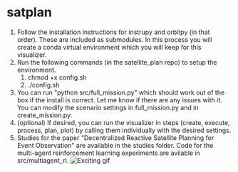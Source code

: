 # satplan

1. Follow the installation instructions for instrupy and orbitpy (in that order). These are included as submodules. In this process you will create a conda virtual environment which you will keep for this visualizer.
2. Run the following commands (in the satellite_plan repo) to setup the environment.
   1. chmod +x config.sh
   2. ./config.sh
3. You can run "python src/full_mission.py" which should work out of the box if the install is correct. Let me know if there are any issues with it. You can modify the scenario settings in full_mission.py and in create_mission.py.
4. (optional) If desired, you can run the visualizer in steps (create, execute, process, plan, plot) by calling them individually with the desired settings.
5. Studies for the paper "Decentralized Reactive Satellite Planning for Event Observation" are available in the studies folder. Code for the multi-agent reinforcement learning experiments are avilable in src/multiagent_rl.
   ![Exciting gif](https://github.com/bgorr/satplan/blob/main/example.gif?raw=true)
